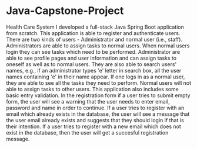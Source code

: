 # Java-Capstone-Project
Health Care System
I developed a full-stack Java Spring Boot application from scratch. This application is able to register and authenticate users.
There are two kinds of users - Administrator and normal user (i.e., staff).
Administrators are able to assign tasks to normal users. When normal users login they can see tasks which need to be performed.
Administrator are able to see profile pages and user information and can assign tasks to oneself as well as to normal users.
They are also able to search users' names, e.g., if an administrator types 'e' letter in search box, all the user names containing 'e' in their name appear.
If one logs in as a normal user, they are able to see all the tasks they need to perform. Normal users will not able to assign tasks to other users.
This application also includes some basic entry validation.  In the registration form if a user tries to submit empty form, the user will see a warning that the user needs to enter email, password and name in order to continue.
If a user tries to register with an email which already exists in the database, the user will see a message that the user email already exists and suggests that they should login if that is their intention.
If a user tries to register with a new email which does not exist in the database, then the user will get a succesful registration message.
